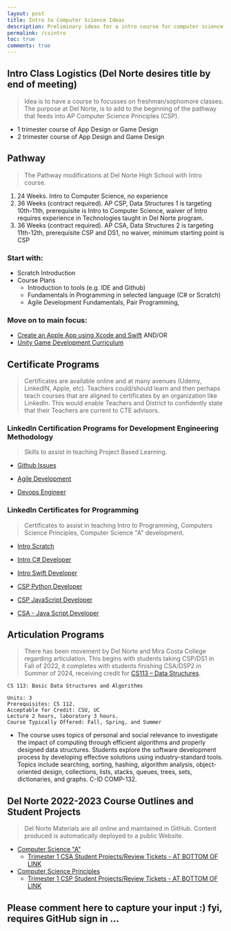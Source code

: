 ```yaml
---
layout: post
title: Intro to Computer Science Ideas
description: Preliminary ideas for a intro course for computer science 
permalink: /csintro
toc: true
comments: true
---
```


## Intro Class Logistics (Del Norte desires title by end of meeting)
> Idea is to have a course to focusses on freshman/sophomore classes. The purpose at Del Norte, is to add to the beginning of the pathway that feeds into AP Computer Science Principles (CSP).
- 1 trimester course of App Design or Game Design
- 2 trimester course of App Design and Game Design

## Pathway
> The Pathway modifications at Del Norte High School with Intro course.
1. 24 Weeks. Intro to Computer Science, no experience
2. 36 Weeks (contract required). AP CSP, Data Structures 1 is targeting 10th-11th, prerequisite is Intro to Computer Science, waiver of Intro requires experience in Technologies taught in Del Norte program.
3. 36 Weeks (contract required). AP CSA, Data Structures 2 is targeting 11th-12th, prerequisite CSP and DS1, no waiver, minimum starting point is CSP 

### Start with:
- Scratch Introduction
- Course Plans
    - Introduction to tools (e.g. IDE and Github)
    - Fundamentals in Programming in selected language (C# or Scratch)
    - Agile Development Fundamentals, Pair Programming, 

### Move on to main focus:
- [Create an Apple App using Xcode and Swift](https://www.apple.com/education/k12/learn-to-code/)
    AND/OR
- [Unity Game Development Curriculum](https://learn.unity.com/course/teaching-game-design-and-development)

## Certificate Programs
> Certificates are available online and at many avenues (Udemy, LinkedIN, Apple, etc).  Teachers could/should learn and then perhaps teach courses that are aligned to certificates by an organization like LinkedIn.  This would enable Teachers and District to confidently state that their Teachers are current to CTE advisors.
### LinkedIn Certification Programs for Development Engineering Methodology
> Skills to assist in teaching Project Based Learning.

- [Github Issues](https://www.linkedin.com/learning/github-issues-and-projects-for-teams)

- [Agile Development](https://www.linkedin.com/learning/paths/become-an-agile-software-developer)

- [Devops Engineer](https://www.linkedin.com/learning/paths/become-a-devops-engineer)

### LinkedIn Certificates for Programming
> Certificates to assist in teaching Intro to Programming, Computers Science Principles, Computer Science "A" development.

- [Intro Scratch](https://www.linkedin.com/learning/learning-scratch)

- [Intro C# Developer](https://www.linkedin.com/learning/paths/getting-started-as-a-c-sharp-developer)

- [Intro Swift Developer](https://www.linkedin.com/learning/paths/master-swift)

- [CSP Python Developer](https://www.linkedin.com/learning/paths/become-a-python-developer-8969630)

- [CSP JavaScript Developer](https://www.linkedin.com/learning/learning-the-javascript-language-2)

- [CSA - Java Script Developer](https://www.linkedin.com/learning/paths/become-a-javascript-developer)


## Articulation Programs
> There has been movement by Del Norte and Mira Costa College regarding articulation. This begins with students taking CSP/DS1 in Fall of 2022, it completes with students finishing CSA/DSP2 in Summer of 2024, receiving credit for [CS113 – Data Structures](https://catalog.miracosta.edu/disciplines/computerscience/#courseinventory).

```
CS 113: Basic Data Structures and Algorithms

Units: 3
Prerequisites: CS 112.
Acceptable for Credit: CSU, UC
Lecture 2 hours, laboratory 3 hours.
Course Typically Offered: Fall, Spring, and Summer
```

- The course uses topics of personal and social relevance to investigate the impact of computing through efficient algorithms and properly designed data structures. Students explore the software development process by developing effective solutions using industry-standard tools. Topics include searching, sorting, hashing, algorithm analysis, object-oriented design, collections, lists, stacks, queues, trees, sets, dictionaries, and graphs. C-ID COMP-132.

## Del Norte 2022-2023 Course Outlines and Student Projects
> Del Norte Materials are all online and maintained in GitHub.  Content produced is automatically deployed to a public Website.
- [Computer Science "A"](https://nighthawkcoders.github.io/APCSA/schedule)
    - [Trimester 1 CSA Student Projects/Review Tickets - AT BOTTOM OF LINK](https://nighthawkcoders.github.io/APCSA//points/11)
- [Computer Science Principles](https://nighthawkcoders.github.io/APCSP/schedule)
    - [Trimester 1 CSP Student Projects/Review Tickets - AT BOTTOM OF LINK](https://nighthawkcoders.github.io/APCSP//points/11)


## Please comment here to capture your input :) fyi, requires GitHub sign in ...


